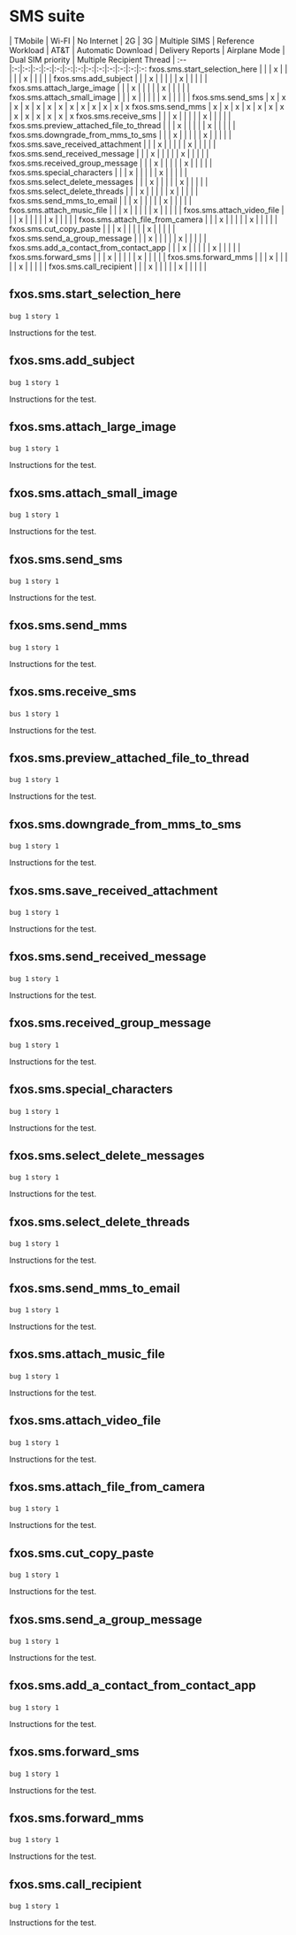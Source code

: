 # SMS suite

 | TMobile | Wi-FI | No Internet | 2G | 3G | Multiple SIMS | Reference Workload | AT&T | Automatic Download | Delivery Reports | Airplane Mode | Dual SIM priority | Multiple Recipient Thread |
:--                                      |:-:|:-:|:-:|:-:|:-:|:-:|:-:|:-:|:-:|:-:|:-:|:-:|:-:
fxos.sms.start_selection_here            |   |   | x |   |   |   |   | x |   |   |   |   |
fxos.sms.add_subject                     |   |   | x |   |   |   |   | x |   |   |   |   |
fxos.sms.attach_large_image              |   |   | x |   |   |   |   | x |   |   |   |   |
fxos.sms.attach_small_image              |   |   | x |   |   |   |   | x |   |   |   |   |
fxos.sms.send_sms                        | x | x | x | x | x | x | x | x | x | x | x | x | x
fxos.sms.send_mms                        | x | x | x | x | x | x | x | x | x | x | x | x | x
fxos.sms.receive_sms                     |   |   | x |   |   |   |   | x |   |   |   |   |
fxos.sms.preview_attached_file_to_thread |   |   | x |   |   |   |   | x |   |   |   |   |
fxos.sms.downgrade_from_mms_to_sms       |   |   | x |   |   |   |   | x |   |   |   |   |
fxos.sms.save_received_attachment        |   |   | x |   |   |   |   | x |   |   |   |   |
fxos.sms.send_received_message           |   |   | x |   |   |   |   | x |   |   |   |   |
fxos.sms.received_group_message          |   |   | x |   |   |   |   | x |   |   |   |   |
fxos.sms.special_characters              |   |   | x |   |   |   |   | x |   |   |   |   |
fxos.sms.select_delete_messages          |   |   | x |   |   |   |   | x |   |   |   |   |
fxos.sms.select_delete_threads           |   |   | x |   |   |   |   | x |   |   |   |   |
fxos.sms.send_mms_to_email               |   |   | x |   |   |   |   | x |   |   |   |   |
fxos.sms.attach_music_file               |   |   | x |   |   |   |   | x |   |   |   |   |
fxos.sms.attach_video_file               |   |   | x |   |   |   |   | x |   |   |   |   |
fxos.sms.attach_file_from_camera         |   |   | x |   |   |   |   | x |   |   |   |   |
fxos.sms.cut_copy_paste                  |   |   | x |   |   |   |   | x |   |   |   |   |
fxos.sms.send_a_group_message            |   |   | x |   |   |   |   | x |   |   |   |   |
fxos.sms.add_a_contact_from_contact_app  |   |   | x |   |   |   |   | x |   |   |   |   |
fxos.sms.forward_sms                     |   |   | x |   |   |   |   | x |   |   |   |   |
fxos.sms.forward_mms                     |   |   | x |   |   |   |   | x |   |   |   |   |
fxos.sms.call_recipient                  |   |   | x |   |   |   |   | x |   |   |   |   |


## fxos.sms.start_selection_here
`bug 1`
`story 1`

Instructions for the test.

## fxos.sms.add_subject
`bug 1`
`story 1`

Instructions for the test.

## fxos.sms.attach_large_image  
`bug 1`
`story 1`

Instructions for the test.

## fxos.sms.attach_small_image  
`bug 1`
`story 1`

Instructions for the test.

## fxos.sms.send_sms
`bug 1`
`story 1`

Instructions for the test.

## fxos.sms.send_mms
`bug 1`
`story 1`

Instructions for the test.

## fxos.sms.receive_sms
`bus 1`
`story 1`

Instructions for the test.

## fxos.sms.preview_attached_file_to_thread
`bug 1`
`story 1`

Instructions for the test.

## fxos.sms.downgrade_from_mms_to_sms
`bug 1`
`story 1`

Instructions for the test.

## fxos.sms.save_received_attachment
`bug 1`
`story 1`

Instructions for the test.

## fxos.sms.send_received_message
`bug 1`
`story 1`

Instructions for the test.

## fxos.sms.received_group_message
`bug 1`
`story 1`

Instructions for the test.

## fxos.sms.special_characters
`bug 1`
`story 1`

Instructions for the test.

## fxos.sms.select_delete_messages
`bug 1`
`story 1`

Instructions for the test.

## fxos.sms.select_delete_threads
`bug 1`
`story 1`

Instructions for the test.

## fxos.sms.send_mms_to_email
`bug 1`
`story 1`

Instructions for the test.

## fxos.sms.attach_music_file
`bug 1`
`story 1`

Instructions for the test.

## fxos.sms.attach_video_file
`bug 1`
`story 1`

Instructions for the test.

## fxos.sms.attach_file_from_camera
`bug 1`
`story 1`

Instructions for the test.

## fxos.sms.cut_copy_paste
`bug 1`
`story 1`

Instructions for the test.

## fxos.sms.send_a_group_message
`bug 1`
`story 1`

Instructions for the test.

## fxos.sms.add_a_contact_from_contact_app
`bug 1`
`story 1`

Instructions for the test.

## fxos.sms.forward_sms
`bug 1`
`story 1`

Instructions for the test.

## fxos.sms.forward_mms
`bug 1`
`story 1`

Instructions for the test.

## fxos.sms.call_recipient
`bug 1`
`story 1`

Instructions for the test.
